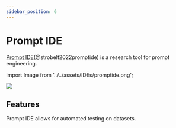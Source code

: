 ```yaml
---
sidebar_position: 6
---
```


# Prompt IDE 

[Prompt IDE](https://prompt.vizhub.ai)(@strobelt2022promptide) is a research tool for prompt engineering.


import Image from '../../assets/IDEs/promptide.png';

<div style={{textAlign: 'center'}}>
  <img src={Image} style={{width: "750px"}} />
</div>

## Features

Prompt IDE allows for automated testing on datasets.